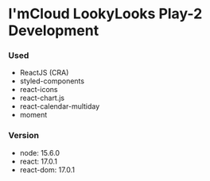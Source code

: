 # I'mCloud LookyLooks Play-2 Development

### Used

- ReactJS (CRA)
- styled-components
- react-icons
- react-chart.js
- react-calendar-multiday
- moment

### Version

- node: 15.6.0
- react: 17.0.1
- react-dom: 17.0.1
